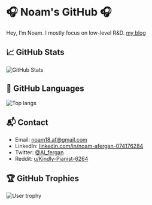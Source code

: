 # 🎧 Noam's GitHub 🎧
Hey, I’m Noam. I mostly focus on low-level R&D.
[my blog](https://4f3rg4n.github.io)

## 📈 GitHub Stats
![GitHub Stats](https://github-readme-stats.vercel.app/api?username=4f3rg4n&theme=dark&show_icons=true)

## 📝 GitHub Languages
![Top langs](https://github-readme-stats.vercel.app/api/top-langs/?username=4f3rg4n&layout=donut&theme=dark)

## 📬 Contact
- Email: [noam18.af@gmail.com](mailto:noam18.af@gmail.com)
- LinkedIn: [linkedin.com/in/noam-afergan-074176284](https://www.linkedin.com/in/noam-afergan-074176284/)
- Twitter: [@AI_fergan](https://x.com/AI_fergan)
- Reddit: [u/Kindly-Pianist-6264](https://www.reddit.com/user/Kindly-Pianist-6264/)

## 🏆 GitHub Trophies
![User trophy](https://github-profile-trophy.vercel.app/?username=4f3rg4n&column=4&margin-w=15&margin-h=15&theme=dracula)
